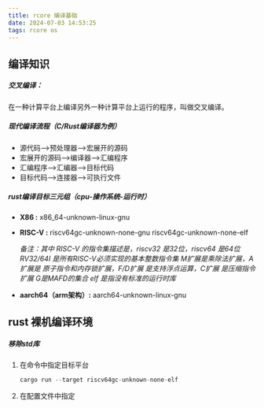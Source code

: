 ```yaml
---
title: rcore 编译基础
date: 2024-07-03 14:53:25
tags: rcore os
---
```


## 编译知识

##### 交叉编译：

在一种计算平台上编译另外一种计算平台上运行的程序，叫做交叉编译。

##### 现代编译流程（C/Rust编译器为例）

-  源代码——>预处理器——>宏展开的源码
- 宏展开的源码——>编译器——>汇编程序
- 汇编程序——>汇编器——>目标代码
- 目标代码——>连接器——>可执行文件

##### rust编译目标三元组（cpu-操作系统-运行时）

- **X86 :** x86_64-unknown-linux-gnu

- **RISC-V :** riscv64gc-unknown-none-gnu   riscv64gc-unknown-none-elf

  *备注：其中 RISC-V 的指令集描述是，riscv32 是32位，riscv64 是64位*
  *RV32/64I 是所有RISC-V必须实现的基本整数指令集*
  *M扩展是乘除法扩展，A扩展是 原子指令和内存锁扩展，F/D扩展 是支持浮点运算，C扩展 是压缩指令扩展*
  *G是MAFD的集合*
  *elf 是指没有标准的运行时库*

- **aarch64（arm架构）:**  aarch64-unknown-linux-gnu



## rust 裸机编译环境

##### 移除std库

1. 在命令中指定目标平台

   ```rust
   cargo run --target riscv64gc-unknown-none-elf
   ```

2. 在配置文件中指定



